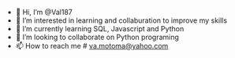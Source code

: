 - 👋 Hi, I’m @Val187
- 👀 I’m interested in learning and collaburation to improve my skills
- 🌱 I’m currently learning SQL, Javascript and Python
- 💞️ I’m looking to collaborate on Python programing
- 📫 How to reach me # va.motoma@yahoo.com

<!---
Val187/Val187 is a ✨ special ✨ repository because its `README.md` (this file) appears on your GitHub profile.
You can click the Preview link to take a look at your changes.
--->
